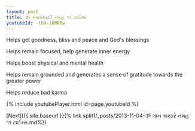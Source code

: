 ```yaml
---
layout: post
title: ૐ ગણપથાયી નમહ ૧૧ ટાઈમ્સ
youtubeId: -thX-JDMRRw
---
```

 
 
Helps get goodness, bliss and peace and God's blessings
 
Helps remain focused, help generate inner energy 
 
Helps boost physical and mental health 
 
Helps remain grounded and generates a sense of gratitude towards the greater power 
 
Helps reduce bad karma
 
 
 
 


{% include youtubePlayer.html id=page.youtubeId %}
 
[Next]({{ site.baseurl }}{% link  split1/_posts/2013-11-04-ૐ ગાન કારઠરે નમહ ૧૧ ટાઈમ્સ.md%})
 
